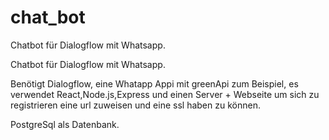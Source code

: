 # chat_bot
Chatbot für Dialogflow mit Whatsapp.

Chatbot für Dialogflow mit Whatsapp.

Benötigt Dialogflow, eine Whatapp Appi mit greenApi zum Beispiel,
es verwendet React,Node.js,Express und einen Server + Webseite um sich zu registrieren eine url zuweisen und eine ssl haben zu können.

PostgreSql als Datenbank.
